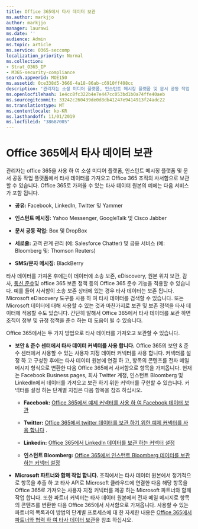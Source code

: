```yaml
---
title: Office 365에서 타사 데이터 보관
ms.author: markjjo
author: markjjo
manager: laurawi
ms.date: ''
audience: Admin
ms.topic: article
ms.service: O365-seccomp
localization_priority: Normal
ms.collection:
- Strat_O365_IP
- M365-security-compliance
search.appverid: MOE150
ms.assetid: 0ce338d5-3666-4a18-86ab-c6910ff408cc
description: '관리자는 소셜 미디어 플랫폼, 인스턴트 메시징 플랫폼 및 문서 공동 작업 플랫폼에서 Office 365 조 직의 사서함으로 타사 데이터를 가져올 수 있습니다. 이를 통해 Office 365의 Facebook, Twitter 및 기타 타사 데이터 원본에서 데이터를 보관할 수 있습니다. 그런 다음 타사 데이터에 대해 Office 365 준수 기능 (예: 법적 보존, eDiscovery, 원본 위치 보관 및 보존 정책)을 사용 하 여 적용할 수 있습니다.'
ms.openlocfilehash: 1e4cc8fc322b4e7e447cc053bd1b0a74ffe40aeb
ms.sourcegitcommit: 33242c260439de0d8db41247e9414913f24adc22
ms.translationtype: MT
ms.contentlocale: ko-KR
ms.lasthandoff: 11/01/2019
ms.locfileid: "38687005"
---
```

# <a name="archive-third-party-data-in-office-365"></a>Office 365에서 타사 데이터 보관

관리자는 office 365을 사용 하 여 소셜 미디어 플랫폼, 인스턴트 메시징 플랫폼 및 문서 공동 작업 플랫폼에서 타사 데이터를 가져오고 Office 365 조직의 사서함으로 보관할 수 있습니다. Office 365로 가져올 수 있는 타사 데이터 원본의 예에는 다음 서비스가 포함 됩니다. 
  
- **공유:** Facebook, LinkedIn, Twitter 및 Yammer 
    
- **인스턴트 메시징:** Yahoo Messenger, GoogleTalk 및 Cisco Jabber 
    
- **문서 공동 작업:** Box 및 DropBox 
    
- **세로줄:** 고객 관계 관리 (예: Salesforce Chatter) 및 금융 서비스 (예: Bloomberg 및: Thomson Reuters) 
    
- **SMS/문자 메시징:** BlackBerry 
    
타사 데이터를 가져온 후에는이 데이터에 소송 보존, eDiscovery, 원본 위치 보관, 감사, [통신 준수](communication-compliance.md)및 office 365 보존 정책 등의 Office 365 준수 기능을 적용할 수 있습니다. 예를 들어 사서함이 소송 보존 상태에 있는 경우 타사 데이터는 보존 됩니다. Microsoft eDiscovery 도구를 사용 하 여 타사 데이터를 검색할 수 있습니다. 또는 Microsoft 데이터에 대해 사용할 수 있는 것과 마찬가지로 보관 및 보존 정책을 타사 데이터에 적용할 수도 있습니다. 간단히 말해서 Office 365에서 타사 데이터를 보관 하면 조직이 정부 및 규정 정책을 준수 하는 데 도움이 될 수 있습니다.

Office 365에서는 두 가지 방법으로 타사 데이터를 가져오고 보관할 수 있습니다.

- **보안 & 준수 센터에서 타사 데이터 커넥터를 사용 합니다.** Office 365의 보안 & 준수 센터에서 사용할 수 있는 사용자 지정 데이터 커넥터를 사용 합니다. 커넥터를 설정 하 고 구성한 후에는 타사 데이터 원본에 연결 하 고, 항목의 콘텐츠를 전자 메일 메시지 형식으로 변환한 다음 Office 365에서 사서함으로 항목을 가져옵니다. 현재는 Facebook Business pages, 회사 Twitter 계정, 인스턴트 Bloomberg 및 LinkedIn에서 데이터를 가져오고 보관 하기 위한 커넥터를 구현할 수 있습니다. 커넥터를 설정 하는 단계별 지침은 다음 항목을 참조 하십시오.
   
   - **Facebook:** [Office 365에서 예제 커넥터를 사용 하 여 Facebook 데이터 보관](archive-facebook-data-with-sample-connector.md)
  
   - **Twitter:** [Office 365에서 twitter 데이터를 보관 하기 위한 예제 커넥터를 사용 합니다](archive-twitter-data-with-sample-connector.md) .
    
   - **Linkedin:** [Office 365에서 LinkedIn 데이터를 보관 하는 커넥터 설정](archive-linkedin-data.md)

   - **인스턴트 Bloomberg:** [Office 365에서 인스턴트 Bloomberg 데이터를 보관 하는 커넥터 설정](archive-instant-bloomberg-data.md)

- **Microsoft 파트너와 함께 작업 합니다.** 조직에서는 타사 데이터 원본에서 정기적으로 항목을 추출 하 고 타사 API로 Microsoft 클라우드에 연결한 다음 해당 항목을 Office 365로 가져오는 사용자 지정 커넥터를 제공 하는 Microsoft 파트너와 함께 작업 합니다. 또한 파트너 커넥터는 타사 데이터 원본에서 전자 메일 메시지로 항목의 콘텐츠를 변환한 다음 Office 365에서 사서함으로 가져옵니다. 사용할 수 있는 파트너의 목록과이 방법의 단계별 프로세스에 대 한 자세한 내용은 [Office 365에서 파트너와 협력 하 여 타사 데이터 보관](work-with-partner-to-archive-third-party-data.md)을 참조 하십시오.
